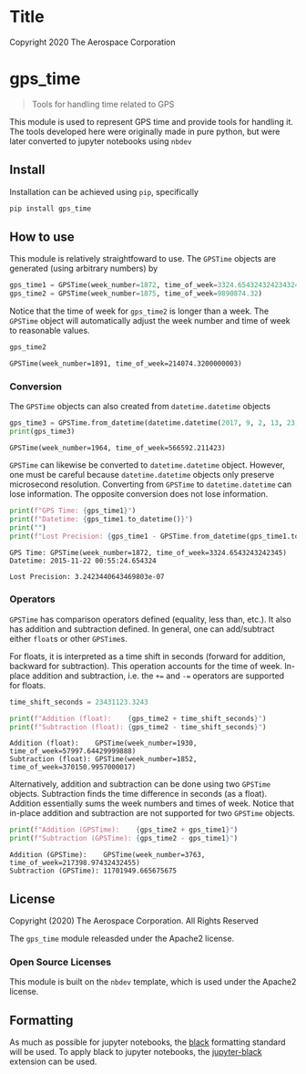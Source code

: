 # Title



Copyright 2020 The Aerospace Corporation

# gps_time

> Tools for handling time related to GPS

This module is used to represent GPS time and provide tools for handling it. The tools developed here were originally made in pure python, but were later converted to jupyter notebooks using `nbdev`

## Install

Installation can be achieved using `pip`, specifically
```bash
pip install gps_time
```

## How to use

This module is relatively straightfoward to use. The `GPSTime` objects are generated (using arbitrary numbers) by

```python
gps_time1 = GPSTime(week_number=1872, time_of_week=3324.654324324234324)
gps_time2 = GPSTime(week_number=1875, time_of_week=9890874.32)
```

Notice that the time of week for `gps_time2` is longer than a week. The `GPSTime` object will automatically adjust the week number and time of week to reasonable values.

```python
gps_time2
```




    GPSTime(week_number=1891, time_of_week=214074.3200000003)



### Conversion

The `GPSTime` objects can also created from `datetime.datetime` objects

```python
gps_time3 = GPSTime.from_datetime(datetime.datetime(2017, 9, 2, 13, 23, 12, 211423))
print(gps_time3)
```

    GPSTime(week_number=1964, time_of_week=566592.211423)


`GPSTime` can likewise be converted to `datetime.datetime` object. However, one must be careful because `datetime.datetime` objects only preserve microsecond resolution. Converting from `GPSTime` to `datetime.datetime` can lose information. The opposite conversion does not lose information.

```python
print(f"GPS Time: {gps_time1}")
print(f"Datetime: {gps_time1.to_datetime()}")
print("")
print(f"Lost Precision: {gps_time1 - GPSTime.from_datetime(gps_time1.to_datetime())}")
```

    GPS Time: GPSTime(week_number=1872, time_of_week=3324.6543243242345)
    Datetime: 2015-11-22 00:55:24.654324
    
    Lost Precision: 3.2423440643469803e-07


### Operators
`GPSTime` has comparison operators defined (equality, less than, etc.). It also has addition and subtraction defined. In general, one can add/subtract either `float`s or other `GPSTime`s.

For floats, it is interpreted as a time shift in seconds (forward for addition, backward for subtraction). This operation accounts for the time of week. In-place addition and subtraction, i.e. the `+=` and `-=` operators are supported for floats.

```python
time_shift_seconds = 23431123.3243

print(f"Addition (float):    {gps_time2 + time_shift_seconds}")
print(f"Subtraction (float): {gps_time2 - time_shift_seconds}")
```

    Addition (float):    GPSTime(week_number=1930, time_of_week=57997.64429999888)
    Subtraction (float): GPSTime(week_number=1852, time_of_week=370150.9957000017)


Alternatively, addition and subtraction can be done using two `GPSTime` objects. Subtraction finds the time difference in seconds (as a float). Addition essentially sums the week numbers and times of week. Notice that in-place addition and subtraction are not supported for two `GPSTime` objects.

```python
print(f"Addition (GPSTime):    {gps_time2 + gps_time1}")
print(f"Subtraction (GPSTime): {gps_time2 - gps_time1}")
```

    Addition (GPSTime):    GPSTime(week_number=3763, time_of_week=217398.97432432455)
    Subtraction (GPSTime): 11701949.665675675


## License

Copyright (2020) The Aerospace Corporation. All Rights Reserved

The `gps_time` module releasded under the Apache2 license.

### Open Source Licenses
This module is built on the `nbdev` template, which is used under the Apache2 license.


## Formatting

As much as possible for jupyter notebooks, the [black](https://black.readthedocs.io/en/stable/) formatting standard will be used. To apply black to jupyter notebooks, the [jupyter-black](https://github.com/drillan/jupyter-black) extension can be used.
